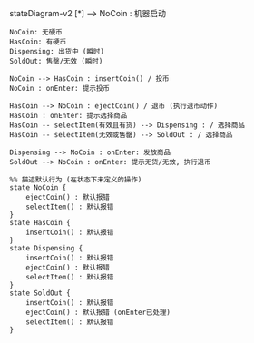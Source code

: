 stateDiagram-v2
    [*] --> NoCoin : 机器启动

    NoCoin: 无硬币
    HasCoin: 有硬币
    Dispensing: 出货中 (瞬时)
    SoldOut: 售罄/无效 (瞬时)

    NoCoin --> HasCoin : insertCoin() / 投币
    NoCoin : onEnter: 提示投币

    HasCoin --> NoCoin : ejectCoin() / 退币 (执行退币动作)
    HasCoin : onEnter: 提示选择商品
    HasCoin -- selectItem(有效且有货) --> Dispensing : / 选择商品
    HasCoin -- selectItem(无效或售罄) --> SoldOut : / 选择商品

    Dispensing --> NoCoin : onEnter: 发放商品
    SoldOut --> NoCoin : onEnter: 提示无货/无效, 执行退币

    %% 描述默认行为 (在状态下未定义的操作)
    state NoCoin {
        ejectCoin() : 默认报错
        selectItem() : 默认报错
    }
    state HasCoin {
        insertCoin() : 默认报错
    }
    state Dispensing {
        insertCoin() : 默认报错
        ejectCoin() : 默认报错
        selectItem() : 默认报错
    }
    state SoldOut {
        insertCoin() : 默认报错
        ejectCoin() : 默认报错 (onEnter已处理)
        selectItem() : 默认报错
    }